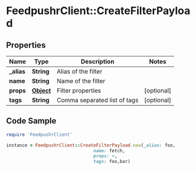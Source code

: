 # FeedpushrClient::CreateFilterPayload

## Properties

Name | Type | Description | Notes
------------ | ------------- | ------------- | -------------
**_alias** | **String** | Alias of the filter | 
**name** | **String** | Name of the filter | 
**props** | [**Object**](.md) | Filter properties | [optional] 
**tags** | **String** | Comma separated list of tags | [optional] 

## Code Sample

```ruby
require 'FeedpushrClient'

instance = FeedpushrClient::CreateFilterPayload.new(_alias: foo,
                                 name: fetch,
                                 props: -,
                                 tags: foo,bar)
```


